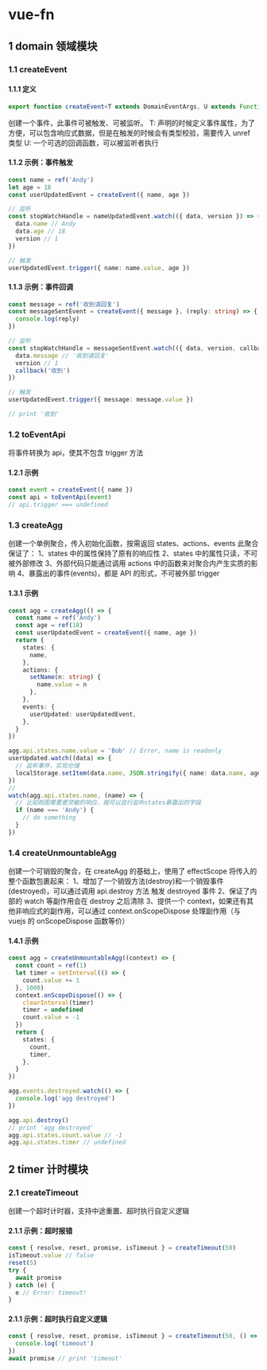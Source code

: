# vue-fn

## 1 domain 领域模块

### 1.1 createEvent

#### 1.1.1 定义

```typescript
export function createEvent<T extends DomainEventArgs, U extends Function>(data: T, callback?: U): DomainEvent<T, U>
```

创建一个事件，此事件可被触发、可被监听。
T: 声明的时候定义事件属性，为了方便，可以包含响应式数据，但是在触发的时候会有类型校验，需要传入 unref 类型
U: 一个可选的回调函数，可以被监听者执行

#### 1.1.2 示例：事件触发

```typescript
const name = ref('Andy')
let age = 18
const userUpdatedEvent = createEvent({ name, age })

// 监听
const stopWatchHandle = nameUpdatedEvent.watch(({ data, version }) => {
  data.name // Andy
  data.age // 18
  version // 1
})

// 触发
userUpdatedEvent.trigger({ name: name.value, age })
```

#### 1.1.3 示例：事件回调

```typescript
const message = ref('收到请回复')
const messageSentEvent = createEvent({ message }, (reply: string) => {
  console.log(reply)
})

// 监听
const stopWatchHandle = messageSentEvent.watch(({ data, version, callback }) => {
  data.message // '收到请回复'
  version // 1
  callback('收到')
})

// 触发
userUpdatedEvent.trigger({ message: message.value })

// print '收到'
```

### 1.2 toEventApi

将事件转换为 api，使其不包含 trigger 方法

#### 1.2.1 示例

```typescript
const event = createEvent({ name })
const api = toEventApi(event)
// api.trigger === undefined
```

### 1.3 createAgg

创建一个单例聚合，传入初始化函数，按需返回 states、actions、events
此聚合保证了：
1、states 中的属性保持了原有的响应性
2、states 中的属性只读，不可被外部修改
3、外部代码只能通过调用 actions 中的函数来对聚合内产生实质的影响
4、暴露出的事件(events)，都是 API 的形式，不可被外部 trigger

#### 1.3.1 示例

```typescript
const agg = createAgg(() => {
  const name = ref('Andy')
  const age = ref(18)
  const userUpdatedEvent = createEvent({ name, age })
  return {
    states: {
      name,
    },
    actions: {
      setName(n: string) {
        name.value = n
      },
    },
    events: {
      userUpdated: userUpdatedEvent,
    },
  }
})

agg.api.states.name.value = 'Bob' // Error, name is readonly
userUpdated.watch((data) => {
  // 监听事件，实现仓储
  localStorage.setItem(data.name, JSON.stringify({ name: data.name, age: data.age }))
})
//
watch(agg.api.states.name, (name) => {
  // 比如视图需要更灵敏的响应，就可以自行监听states暴露出的字段
  if (name === 'Andy') {
    // do something
  }
})
```

### 1.4 createUnmountableAgg

创建一个可销毁的聚合，在 createAgg 的基础上，使用了 effectScope 将传入的整个函数包裹起来：
1、增加了一个销毁方法(destroy)和一个销毁事件(destroyed)，可以通过调用 api.destroy 方法 触发 destroyed 事件
2、保证了内部的 watch 等副作用会在 destroy 之后清除
3、提供一个 context，如果还有其他非响应式的副作用，可以通过 context.onScopeDispose 处理副作用（与 vuejs 的 onScopeDispose 函数等价）

#### 1.4.1 示例

```typescript
const agg = createUnmountableAgg((context) => {
  const count = ref(1)
  let timer = setInterval(() => {
    count.value += 1
  }, 1000)
  context.onScopeDispose(() => {
    clearInterval(timer)
    timer = undefined
    count.value = -1
  })
  return {
    states: {
      count,
      timer,
    },
  }
})

agg.events.destroyed.watch(() => {
  console.log('agg destroyed')
})

agg.api.destroy()
// print 'agg destroyed'
agg.api.states.count.value // -1
agg.api.states.timer // undefined
```

## 2 timer 计时模块

### 2.1 createTimeout

创建一个超时计时器，支持中途重置、超时执行自定义逻辑

#### 2.1.1 示例：超时报错

```typescript
const { resolve, reset, promise, isTimeout } = createTimeout(50)
isTimeout.value // false
reset(5)
try {
  await promise
} catch (e) {
  e // Error: timeout!
}
```

#### 2.1.1 示例：超时执行自定义逻辑

```typescript
const { resolve, reset, promise, isTimeout } = createTimeout(50, () => {
  console.log('timeout')
})
await promise // print 'timeout'
```
